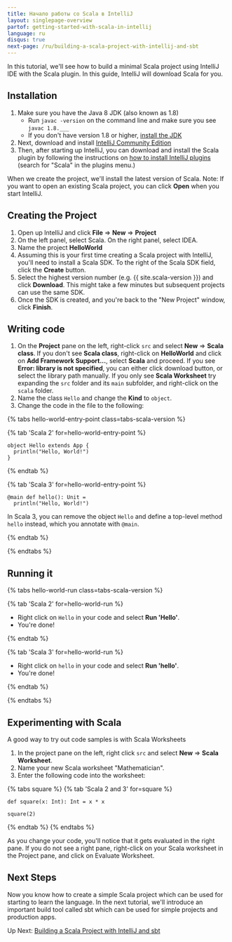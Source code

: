 ```yaml
---
title: Начало работы со Scala в IntelliJ
layout: singlepage-overview
partof: getting-started-with-scala-in-intellij
language: ru
disqus: true
next-page: /ru/building-a-scala-project-with-intellij-and-sbt
---
```


In this tutorial, we'll see how to build a minimal Scala project using IntelliJ
IDE with the Scala plugin. In this guide, IntelliJ will download Scala for you.

## Installation
1. Make sure you have the Java 8 JDK (also known as 1.8)
    * Run `javac -version` on the command line and make sure you see
    `javac 1.8.___`
    * If you don't have version 1.8 or higher, [install the JDK](https://www.oracle.com/technetwork/java/javase/downloads/jdk8-downloads-2133151.html)
1. Next, download and install [IntelliJ Community Edition](https://www.jetbrains.com/idea/download/)
1. Then, after starting up IntelliJ, you can download and install the Scala plugin by following the instructions on
[how to install IntelliJ plugins](https://www.jetbrains.com/help/idea/installing-updating-and-uninstalling-repository-plugins.html) (search for "Scala" in the plugins menu.)

When we create the project, we'll install the latest version of Scala.
Note: If you want to open an existing Scala project, you can click **Open**
when you start IntelliJ.

## Creating the Project
1. Open up IntelliJ and click **File** => **New** => **Project**
1. On the left panel, select Scala. On the right panel, select IDEA.
1. Name the project **HelloWorld**
1. Assuming this is your first time creating a Scala project with IntelliJ,
you'll need to install a Scala SDK. To the right of the Scala SDK field,
click the **Create** button.
1. Select the highest version number (e.g. {{ site.scala-version }}) and click **Download**. This might
take a few minutes but subsequent projects can use the same SDK.
1. Once the SDK is created, and you're back to the "New Project" window, click **Finish**.


## Writing code

1. On the **Project** pane on the left, right-click `src` and select
**New** => **Scala class**. If you don't see **Scala class**, right-click on **HelloWorld** and click on **Add Framework Support...**, select **Scala** and proceed. If you see **Error: library is not specified**, you can either click download button, or select the library path manually. If you only see **Scala Worksheet** try expanding the `src` folder and its `main` subfolder, and right-click on the `scala` folder.
1. Name the class `Hello` and change the **Kind** to `object`.
1. Change the code in the file to the following:

{% tabs hello-world-entry-point class=tabs-scala-version %}

{% tab 'Scala 2' for=hello-world-entry-point %}

```
object Hello extends App {
  println("Hello, World!")
}
```

{% endtab %}

{% tab 'Scala 3' for=hello-world-entry-point %}

```
@main def hello(): Unit =
  println("Hello, World!")
```

In Scala 3, you can remove the object `Hello` and define a top-level method
`hello` instead, which you annotate with `@main`.

{% endtab %}

{% endtabs %}

## Running it

{% tabs hello-world-run class=tabs-scala-version %}

{% tab  'Scala 2' for=hello-world-run %}

* Right click on `Hello` in your code and select **Run 'Hello'**.
* You're done!

{% endtab %}

{% tab 'Scala 3' for=hello-world-run %}

* Right click on `hello` in your code and select **Run 'hello'**.
* You're done!

{% endtab %}

{% endtabs %}

## Experimenting with Scala
A good way to try out code samples is with Scala Worksheets

1. In the project pane on the left, right click
`src` and select **New** => **Scala Worksheet**.
2. Name your new Scala worksheet "Mathematician".
3. Enter the following code into the worksheet:

{% tabs square %}
{% tab 'Scala 2 and 3' for=square %}
```
def square(x: Int): Int = x * x

square(2)
```
{% endtab %}
{% endtabs %}

As you change your code, you'll notice that it gets evaluated
in the right pane. If you do not see a right pane, right-click on your Scala worksheet in the Project pane, and click on Evaluate Worksheet.

## Next Steps

Now you know how to create a simple Scala project which can be used
for starting to learn the language. In the next tutorial, we'll introduce
an important build tool called sbt which can be used for simple projects
and production apps.

Up Next: [Building a Scala Project with IntelliJ and sbt](building-a-scala-project-with-intellij-and-sbt.html)
